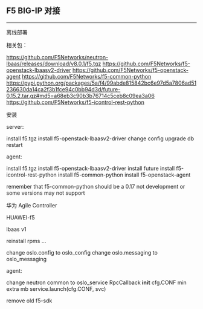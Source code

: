 ## F5 BIG-IP 对接

---

离线部署

相关包：

https://github.com/F5Networks/neutron-lbaas/releases/download/v8.0.1/f5.tgz
https://github.com/F5Networks/f5-openstack-lbaasv2-driver
https://github.com/F5Networks/f5-openstack-agent
https://github.com/F5Networks/f5-common-python
https://pypi.python.org/packages/5a/f4/99abde815842bc6e97d5a7806ad51236630da14ca2f3b1fce94c0bb94d3d/future-0.15.2.tar.gz#md5=a68eb3c90b3b76714c5ceb8c09ea3a06
https://github.com/F5Networks/f5-icontrol-rest-python

安装

server:

install f5.tgz
install f5-openstack-lbaasv2-driver
change config
upgrade db
restart

agent:

install f5.tgz
install f5-openstack-lbaasv2-driver
install future
install f5-icontrol-rest-python
install f5-common-python
install f5-openstack-agent

remember that f5-common-python should be a 0.17 not development or some versions may not support

华为 Agile Controller

HUAWEI-f5

lbaas v1

reinstall rpms ...

change oslo.config to oslo_config
change oslo.messaging to oslo_messaging

agent:

change neutron common  to oslo_service
RpcCallback  __init__ cfg.CONF
min extra mb
service.launch(cfg.CONF, svc)

remove old f5-sdk